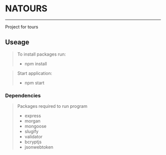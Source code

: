 # NATOURS
---
Project for tours

## Useage
> To install packages run:
> - npm install

> Start application:
> - npm start

### Dependencies

>Packages required to run program
> - express
> - morgan
> - mongoose
> - slugify
> - validator
> - bcryptjs
> - jsonwebtoken